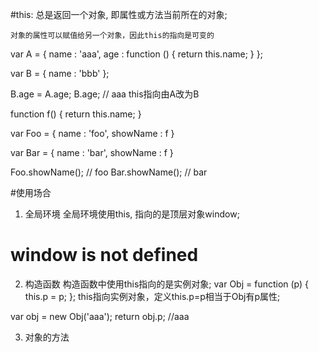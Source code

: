 #this: 总是返回一个对象, 即属性或方法当前所在的对象;

`对象的属性可以赋值给另一个对象，因此this的指向是可变的`

var A = {
    name : 'aaa',
    age : function () {
        return this.name;
    }
};

var B = {
    name : 'bbb'
};

B.age = A.age;
B.age; // aaa
this指向由A改为B

function f() {
    return this.name;
}

var Foo = {
    name : 'foo',
    showName : f
}

var Bar = {
    name : 'bar',
    showName : f
}

Foo.showName(); // foo
Bar.showName(); // bar

#使用场合

1. 全局环境
全局环境使用this, 指向的是顶层对象window;
# window is not defined

2. 构造函数
构造函数中使用this指向的是实例对象;
var Obj = function (p) {
    this.p = p;
};
this指向实例对象，定义this.p=p相当于Obj有p属性;

var obj = new Obj('aaa');
return obj.p; //aaa

3. 对象的方法




